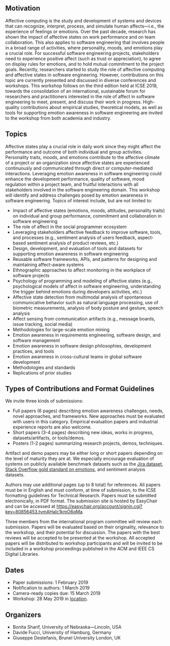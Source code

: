 ## Motivation

Affective computing is the study and development of systems and devices that can
recognize, interpret, process, and simulate human affects—i.e., the experience
of feelings or emotions. Over the past decade, research has shown the impact of
affective states on work performance and on team collaboration. This also
applies to software engineering that involves people in a broad range of
activities, where personality, moods, and emotions play a crucial role. For
successful software engineering projects, stakeholders need to experience
positive affect (such as trust or appreciation), to agree on display rules for
emotions, and to hold mutual commitment to the project goals. Recently,
researchers started to study the role of affective computing and affective
states in software engineering. However, contributions on this topic are
currently presented and discussed in diverse conferences and workshops. This
workshop follows on the third edition held at ICSE 2018, towards the
consolidation of an international, sustainable forum for researchers and
practitioners interested in the role of affect in software engineering to meet,
present, and discuss their work in progress. High-quality contributions about
empirical studies, theoretical models, as well as tools for supporting emotion
awareness in software engineering are invited to the workshop from both academia
and industry.

## Topics

Affective states play a crucial role in daily work since they might affect the
performance and outcome of both individual and group activities. Personality
traits, moods, and emotions contribute to the affective climate of a project or
an organization since affective states are experienced continuously and
communicated through direct or computer-mediated interactions. Leveraging
emotion awareness in software engineering could enhance the development
performance, quality of software, mood regulation within a project team, and
fruitful interactions with all stakeholders involved in the software engineering
domain. This workshop will identify and address challenges posed by emotion
awareness in software engineering. Topics of interest include, but are not
limited to:

*   Impact of affective states (emotions, moods, attitudes, personality traits)
    on individual and group performance, commitment and collaboration in
    software engineering
*   The role of affect in the social programmer ecosystem
*   Leveraging stakeholders affective feedback to improve software, tools, and
    processes (e.g., sentiment analysis of users feedback, aspect-based
    sentiment analysis of product reviews, etc.)
*   Design, development, and evaluation of tools and datasets for supporting
    emotion awareness in software engineering
*   Reusable software frameworks, APIs, and patterns for designing and
    maintaining affect-aware systems
*   Ethnographic approaches to affect monitoring in the workplace of software
    projects
*   Psychology of programming and modeling of affective states (e.g.,
    psychological models of affect in software engineering, understanding the
    trigger behind emotions during developers activities, etc.)
*   Affective state detection from multimodal analysis of spontaneous
    communicative behavior such as natural language processing, use of biometric
    measurements, analysis of body posture and gesture, speech analysis
*   Affect sensing from communication artifacts (e.g., message boards, issue
    tracking, social media)
*   Methodologies for large-scale emotion mining
*   Emotion awareness in requirements engineering, software design, and software
    management
*   Emotion awareness in software design philosophies, development practices,
    and tools
*   Emotion awareness in cross-cultural teams in global software development
*   Methodologies and standards
*   Replications of prior studies

## Types of Contributions and Format Guidelines

We invite three kinds of submissions:

*   Full papers (6&nbsp;pages) describing emotion awareness challenges, needs,
    novel approaches, and frameworks. New approaches must be evaluated with
    users in this category. Empirical evaluation papers and industrial
    experience reports are also welcome.
*   Short papers (3-4&nbsp;pages) describing new ideas, works in progress,
    datasets/artifacts, or tools/demos.
*   Posters (1-2&nbsp;pages) summarizing research
    projects, demos, techniques.

Artifact and demo papers may be either long or short papers depending on the
level of maturity they are at. We especially encourage evaluation of systems on
publicly available benchmark datasets such as the [Jira
dataset](https://doi.org/10.1145/2901739.2903505), [Stack Overflow gold standard
on emotions](https://arxiv.org/abs/1803.02300), and sentiment analysis datasets.

<!-- https://link.springer.com/article/10.1007/s10664-017-9546-9#Sec7 -->

Authors may use additional pages (up to 8&nbsp;total) for references.  All
papers must be in English and must conform, at time of submission, to the ICSE
formatting guidelines for Technical Research. Papers must be submitted
electronically, in PDF format. The submission site is hosted by EasyChair and
can be accessed at
<https://easychair.org/account/signin.cgi?key=80856453.tymAHaIc1kmO6qMa>.

Three members from the international program committee will review each
submission. Papers will be evaluated based on their originality, relevance to
the workshop, and their potential for discussion. The papers with the best
reviews will be accepted to be presented at the workshop. All accepted papers
will be distributed to workshop participants and will be invited to be included
in a workshop proceedings published in the ACM and IEEE CS Digital Libraries.

## Dates

*   Paper submissions: 1&nbsp;February 2019
*   Notification to authors: 1&nbsp;March 2019
*   Camera-ready copies due: 15&nbsp;March 2019
*   Workshop: 28&nbsp;May 2019 in [location](…).

## Organizers

*   Bonita Sharif, University of Nebraska—Lincoln, USA
*   Davide Fucci, University of Hamburg, Germany
*   Giuseppe Destefanis, Brunel University London, UK
